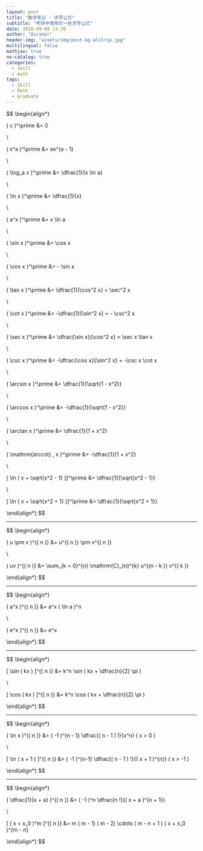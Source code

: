```yaml
---
layout: post
title: "数学笔记 - 求导公式"
subtitle: "考研中常用的一些求导公式"
date: 2018-09-09 13:39
author: "Oscaner"
header-img: "assets/img/post-bg-alitrip.jpg"
multilingual: false
mathjax: true
no-catalog: true
categories:
  - skill
  - math
tags:
  - Skill
  - Math
  - Graduate
---
```


$$
\begin{align*}

  ( c )^\prime &= 0

  \\

  ( x^a )^\prime &= ax^{a - 1}

  \\

  ( \log_a x )^\prime &= \dfrac{1}{x \ln a}

  \\

  ( \ln x )^\prime &= \dfrac{1}{x}

  \\

  ( a^x )^\prime &= x \ln a

  \\

  ( \sin x )^\prime &= \cos x

  \\

  ( \cos x )^\prime &= - \sin x

  \\

  ( \tan x )^\prime &= \dfrac{1}{\cos^2 x} = \sec^2 x

  \\

  ( \cot x )^\prime &= -\dfrac{1}{\sin^2 x} = - \csc^2 x

  \\

  ( \sec x )^\prime &= \dfrac{\sin x}{\cos^2 x} = \sec x \tan x

  \\

  ( \csc x )^\prime &= -\dfrac{\cos x}{\sin^2 x} = -\csc x \cot x

  \\

  ( \arcsin x )^\prime &= \dfrac{1}{\sqrt{1 - x^2}}

  \\

  ( \arccos x )^\prime &= -\dfrac{1}{\sqrt{1 - x^2}}

  \\

  ( \arctan x )^\prime &= \dfrac{1}{1 + x^2}

  \\

  ( \mathrm{arccot} \, x )^\prime &= -\dfrac{1}{1 + x^2}

  \\

  [ \ln ( x + \sqrt{x^2 - 1} )]^\prime &= \dfrac{1}{\sqrt{x^2 - 1}}

  \\

  [ \ln ( x + \sqrt{x^2 + 1} )]^\prime &= \dfrac{1}{\sqrt{x^2 + 1}}

\end{align*}
$$

---

$$
\begin{align*}

  ( u \pm v )^{( n )} &= u^{( n )} \pm v^{( n )}

  \\

  ( uv )^{( n )} &= \sum_{k = 0}^{n} \mathrm{C}_{n}^{k} u^{(n - k )} v^{( k )}

\end{align*}
$$

---

$$
\begin{align*}

  ( a^x )^{( n )} &= a^x ( \ln a )^n

  \\

  ( e^x )^{( n )} &= e^x

\end{align*}
$$

---

$$
\begin{align*}

  [ \sin ( kx ) ]^{( n )} &= k^n \sin ( kx + \dfrac{n}{2} \pi )

  \\

  [ \cos ( kx ) ]^{( n )} &= k^n \cos ( kx + \dfrac{n}{2} \pi )

\end{align*}
$$

---

$$
\begin{align*}

  ( \ln x )^{( n )} &= ( -1 )^{n - 1} \dfrac{( n - 1 ) !}{x^n} ( x > 0 )

  \\

  [ \ln ( x + 1 ) ]^{( n )} &= ( -1 )^{n-1} \dfrac{( n - 1 ) !}{( x + 1 )^{n}} ( x > -1 )

\end{align*}
$$

---

$$
\begin{align*}

  ( \dfrac{1}{x + a} )^{( n )} &= ( -1 )^n \dfrac{n !}{( x + a )^{n + 1}}

  \\

  [ ( x + x_0 )^m ]^{( n )} &= m ( m - 1) ( m - 2) \cdots ( m - n + 1 ) ( x + x_0 )^{m - n}

\end{align*}
$$
